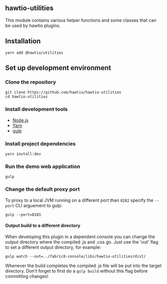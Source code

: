 ## hawtio-utilities

This module contains various helper functions and some classes that can be used by hawtio plugins.

## Installation

```
yarn add @hawtio/utilities
```

## Set up development environment

### Clone the repository

```
git clone https://github.com/hawtio/hawtio-utilities
cd hawtio-utilities
```

### Install development tools

* [Node.js](http://nodejs.org)
* [Yarn](https://yarnpkg.com)
* [gulp](http://gulpjs.com/)

### Install project dependencies

```
yarn install:dev
```

### Run the demo web application

```
gulp
```

### Change the default proxy port

To proxy to a local JVM running on a different port than `8282` specify the `--port` CLI arguement to gulp:
```
gulp --port=8181
```

#### Output build to a different directory

When developing this plugin in a dependent console you can change the output directory where the compiled .js and .css go.  Just use the 'out' flag to set a different output directory, for example:

`gulp watch --out=../fabric8-console/libs/hawtio-utilities/dist/`

Whenever the build completes the compiled .js file will be put into the target directory.  Don't forget to first do a `gulp build` without this flag before committing changes!
